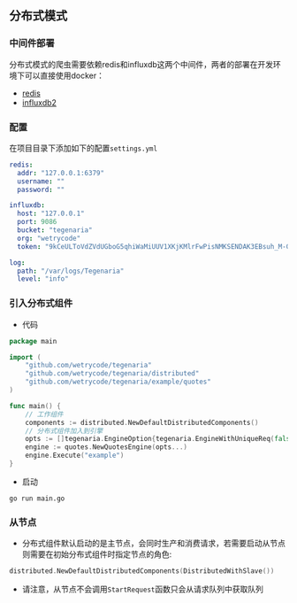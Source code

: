 ## 分布式模式

### 中间件部署  

分布式模式的爬虫需要依赖redis和influxdb这两个中间件，两者的部署在开发环境下可以直接使用docker：
- [redis](https://hub.docker.com/_/redis)   
- [influxdb2](https://hub.docker.com/r/bitnami/influxdb)

### 配置

在项目目录下添加如下的配置```settings.yml```  
```yaml
redis:
  addr: "127.0.0.1:6379"
  username: ""
  password: ""

influxdb:
  host: "127.0.0.1"
  port: 9086
  bucket: "tegenaria"
  org: "wetrycode"
  token: "9kCeULToVdZVdUGboG5qhiWaMiUUV1XKjKMlrFwPisNMKSENDAK3EBsuh_M-GFwGnNpQZkcZ6kPgltrDOHZo5g=="

log:
  path: "/var/logs/Tegenaria"
  level: "info"
```
### 引入分布式组件  
- 代码  

```go
package main

import (
	"github.com/wetrycode/tegenaria"
	"github.com/wetrycode/tegenaria/distributed"
	"github.com/wetrycode/tegenaria/example/quotes"
)

func main() {
	// 工作组件
	components := distributed.NewDefaultDistributedComponents()
	// 分布式组件加入到引擎
	opts := []tegenaria.EngineOption{tegenaria.EngineWithUniqueReq(false), tegenaria.EngineWithComponents(components)}
	engine := quotes.NewQuotesEngine(opts...)
	engine.Execute("example")
}

```  

- 启动  
```shell
go run main.go
```

### 从节点  
- 分布式组件默认启动的是主节点，会同时生产和消费请求，若需要启动从节点则需要在初始分布式组件时指定节点的角色:

```go
distributed.NewDefaultDistributedComponents(DistributedWithSlave())
```

- 请注意，从节点不会调用```StartRequest```函数只会从请求队列中获取队列
